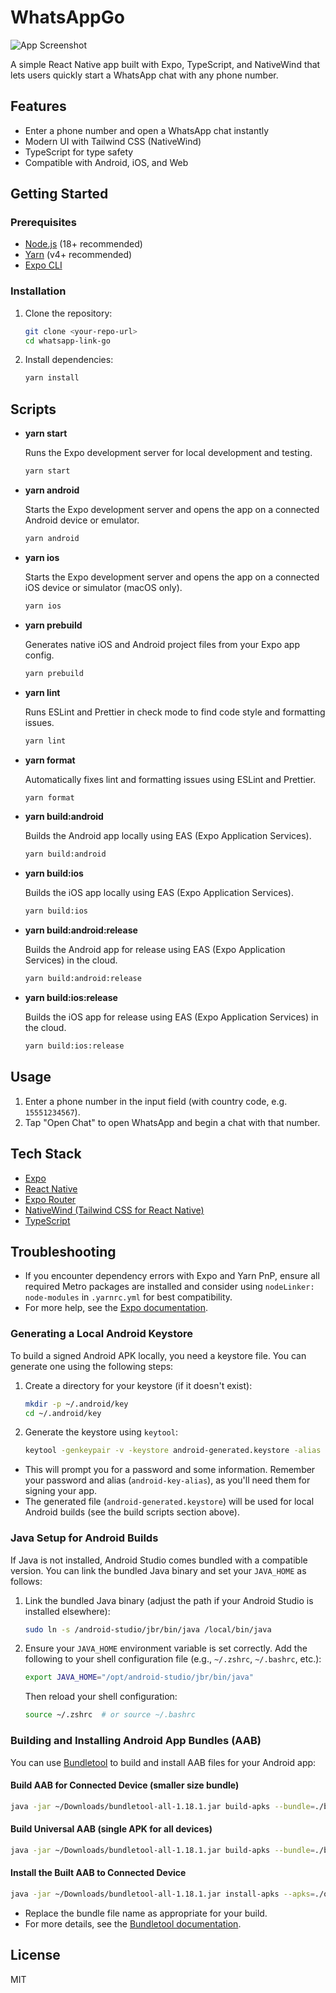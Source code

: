 # WhatsAppGo

![App Screenshot](./images/screenshot.png)

A simple React Native app built with Expo, TypeScript, and NativeWind that lets users quickly start a WhatsApp chat with any phone number.

## Features

- Enter a phone number and open a WhatsApp chat instantly
- Modern UI with Tailwind CSS (NativeWind)
- TypeScript for type safety
- Compatible with Android, iOS, and Web

## Getting Started

### Prerequisites

- [Node.js](https://nodejs.org/) (18+ recommended)
- [Yarn](https://yarnpkg.com/) (v4+ recommended)
- [Expo CLI](https://docs.expo.dev/get-started/installation/)

### Installation

1. Clone the repository:

   ```sh
   git clone <your-repo-url>
   cd whatsapp-link-go
   ```

2. Install dependencies:

   ```sh
   yarn install
   ```

## Scripts

- **yarn start**

  Runs the Expo development server for local development and testing.

  ```sh
  yarn start
  ```

- **yarn android**

  Starts the Expo development server and opens the app on a connected Android device or emulator.

  ```sh
  yarn android
  ```

- **yarn ios**

  Starts the Expo development server and opens the app on a connected iOS device or simulator (macOS only).

  ```sh
  yarn ios
  ```

- **yarn prebuild**

  Generates native iOS and Android project files from your Expo app config.

  ```sh
  yarn prebuild
  ```

- **yarn lint**

  Runs ESLint and Prettier in check mode to find code style and formatting issues.

  ```sh
  yarn lint
  ```

- **yarn format**

  Automatically fixes lint and formatting issues using ESLint and Prettier.

  ```sh
  yarn format
  ```

- **yarn build:android**

  Builds the Android app locally using EAS (Expo Application Services).

  ```sh
  yarn build:android
  ```

- **yarn build:ios**

  Builds the iOS app locally using EAS (Expo Application Services).

  ```sh
  yarn build:ios
  ```

- **yarn build:android:release**

  Builds the Android app for release using EAS (Expo Application Services) in the cloud.

  ```sh
  yarn build:android:release
  ```

- **yarn build:ios:release**

  Builds the iOS app for release using EAS (Expo Application Services) in the cloud.

  ```sh
  yarn build:ios:release
  ```

## Usage

1. Enter a phone number in the input field (with country code, e.g. `15551234567`).
2. Tap "Open Chat" to open WhatsApp and begin a chat with that number.

## Tech Stack

- [Expo](https://expo.dev/)
- [React Native](https://reactnative.dev/)
- [Expo Router](https://expo.github.io/router/)
- [NativeWind (Tailwind CSS for React Native)](https://www.nativewind.dev/)
- [TypeScript](https://www.typescriptlang.org/)

## Troubleshooting

- If you encounter dependency errors with Expo and Yarn PnP, ensure all required Metro packages are installed and consider using `nodeLinker: node-modules` in `.yarnrc.yml` for best compatibility.
- For more help, see the [Expo documentation](https://docs.expo.dev/).

### Generating a Local Android Keystore

To build a signed Android APK locally, you need a keystore file. You can generate one using the following steps:

1. Create a directory for your keystore (if it doesn't exist):

   ```sh
   mkdir -p ~/.android/key
   cd ~/.android/key
   ```

2. Generate the keystore using `keytool`:

   ```sh
   keytool -genkeypair -v -keystore android-generated.keystore -alias android-key-alias -keyalg RSA -keysize 2048 -validity 10000
   ```

- This will prompt you for a password and some information. Remember your password and alias (`android-key-alias`), as you'll need them for signing your app.
- The generated file (`android-generated.keystore`) will be used for local Android builds (see the build scripts section above).

### Java Setup for Android Builds

If Java is not installed, Android Studio comes bundled with a compatible version. You can link the bundled Java binary and set your `JAVA_HOME` as follows:

1. Link the bundled Java binary (adjust the path if your Android Studio is installed elsewhere):

   ```sh
   sudo ln -s /android-studio/jbr/bin/java /local/bin/java
   ```

2. Ensure your `JAVA_HOME` environment variable is set correctly. Add the following to your shell configuration file (e.g., `~/.zshrc`, `~/.bashrc`, etc.):

   ```sh
   export JAVA_HOME="/opt/android-studio/jbr/bin/java"
   ```

   Then reload your shell configuration:

   ```sh
   source ~/.zshrc  # or source ~/.bashrc
   ```

### Building and Installing Android App Bundles (AAB)

You can use [Bundletool](https://developer.android.com/studio/command-line/bundletool) to build and install AAB files for your Android app:

#### Build AAB for Connected Device (smaller size bundle)

```sh
java -jar ~/Downloads/bundletool-all-1.18.1.jar build-apks --bundle=./build-xxxxx.aab --output=output.apks --connected-device
```

#### Build Universal AAB (single APK for all devices)

```sh
java -jar ~/Downloads/bundletool-all-1.18.1.jar build-apks --bundle=./build-xxxxx.aab --output=output.apks --mode=universal
```

#### Install the Built AAB to Connected Device

```sh
java -jar ~/Downloads/bundletool-all-1.18.1.jar install-apks --apks=./output.apks
```

- Replace the bundle file name as appropriate for your build.
- For more details, see the [Bundletool documentation](https://developer.android.com/studio/command-line/bundletool).

## License

MIT
